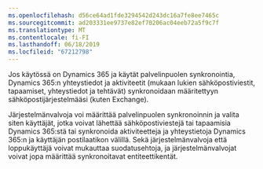 ```yaml
---
ms.openlocfilehash: d56ce64ad1fde3294542d243dc16a7fe8ee7465c
ms.sourcegitcommit: ad203331ee9737e82ef70206ac04eeb72a5f9c7f
ms.translationtype: MT
ms.contentlocale: fi-FI
ms.lasthandoff: 06/18/2019
ms.locfileid: "67212798"
---
```

Jos käytössä on Dynamics 365 ja käytät palvelinpuolen synkronointia, Dynamics 365:n yhteystiedot ja aktiviteetit (mukaan lukien sähköpostiviestit, tapaamiset, yhteystiedot ja tehtävät) synkronoidaan määritettyyn sähköpostijärjestelmääsi (kuten Exchange).  
  
 Järjestelmänvalvoja voi määrittää palvelinpuolen synkronoinnin ja valita siten käyttäjät, jotka voivat lähettää sähköpostiviestejä tai tapaamisia Dynamics 365:stä tai synkronoida aktiviteetteja ja yhteystietoja Dynamics 365:n ja käyttäjän postilaatikon välillä. Sekä järjestelmänvalvoja että loppukäyttäjä voivat mukauttaa suodatusehtoja, ja järjestelmänvalvojat voivat jopa määrittää synkronoitavat entiteettikentät.